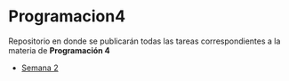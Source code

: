 # Programacion4

Repositorio en donde se publicarán todas las tareas correspondientes a la materia de **Programación 4**


- [Semana 2](https://ch3st3r08.github.io/Programacion4/semana2/index.html "Semana 2")
